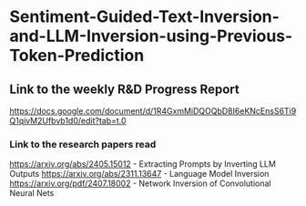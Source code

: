 # Sentiment-Guided-Text-Inversion-and-LLM-Inversion-using-Previous-Token-Prediction
## Link to the weekly R&D Progress Report

https://docs.google.com/document/d/1R4GxmMiDQOQbD8I6eKNcEnsS6Ti9Q1qivM2Ufbvb1d0/edit?tab=t.0
### Link to the research papers read
https://arxiv.org/abs/2405.15012 - Extracting Prompts by Inverting LLM Outputs
https://arxiv.org/abs/2311.13647 - Language Model Inversion
https://arxiv.org/pdf/2407.18002 - Network Inversion of Convolutional Neural Nets
